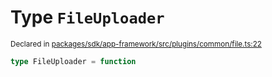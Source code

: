 # Type `FileUploader`
<sub>Declared in [packages/sdk/app-framework/src/plugins/common/file.ts:22](https://github.com/dxos/dxos/blob/664e23dbe/packages/sdk/app-framework/src/plugins/common/file.ts#L22)</sub>




```ts
type FileUploader = function
```
